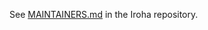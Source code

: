 See [MAINTAINERS.md](https://github.com/hyperledger/iroha/blob/iroha2-dev/MAINTAINERS.md) in the Iroha repository.
